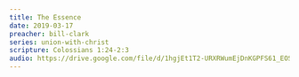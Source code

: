 ```yaml
---
title: The Essence
date: 2019-03-17
preacher: bill-clark
series: union-with-christ
scripture: Colossians 1:24-2:3
audio: https://drive.google.com/file/d/1hgjEt1T2-URXRWumEjDnKGPFS61_EOS-/view
---
```


